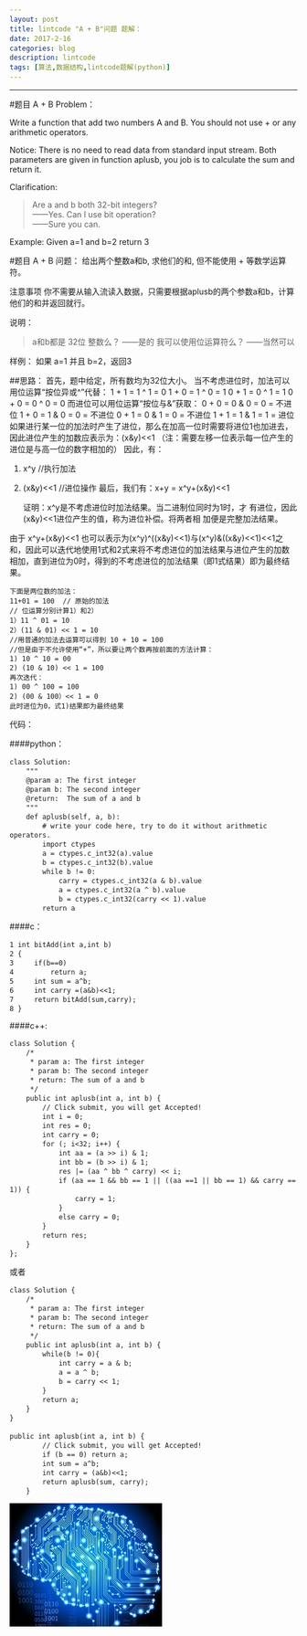 ```yaml
---
layout: post
title: lintcode "A + B"问题 题解：
date: 2017-2-16
categories: blog
description: lintcode
tags: [算法,数据结构,lintcode题解(python)]
---
```

----------
#题目 A + B Problem：

Write a function that add two numbers A and B. You should not use + or any arithmetic operators.

 Notice:
There is no need to read data from standard input stream. Both parameters are given in function aplusb, you job is to calculate the sum and return it.

Clarification:
>Are a and b both 32-bit integers?    
——Yes.
Can I use bit operation?    
——Sure you can.

Example:
Given a=1 and b=2 return 3

#题目 A + B 问题：
给出两个整数a和b, 求他们的和, 但不能使用 + 等数学运算符。

 注意事项
你不需要从输入流读入数据，只需要根据aplusb的两个参数a和b，计算他们的和并返回就行。

说明：
>a和b都是 32位 整数么？
——是的
我可以使用位运算符么？
——当然可以

样例：
如果 a=1 并且 b=2，返回3

##思路：
首先，题中给定，所有数均为32位大小。
当不考虑进位时，加法可以用位运算“按位异或^”代替：
1 + 1 = 1 ^ 1 = 0
1 + 0 = 1 ^ 0 = 1
0 + 1 = 0 ^ 1 = 1
0 + 0 = 0 ^ 0 = 0
而进位可以用位运算“按位与&”获取：
0 + 0 = 0 & 0 = 0 = 不进位
1 + 0 = 1 & 0 = 0 = 不进位
0 + 1 = 0 & 1 = 0 = 不进位
1 + 1 = 1 & 1 = 1 = 进位
如果进行某一位的加法时产生了进位，那么在加高一位时需要将进位1也加进去，因此进位产生的加数应表示为：(x&y)<<1
（注：需要左移一位表示每一位产生的进位是与高一位的数字相加的）
因此，有：
1. x^y //执行加法
2. (x&y)<<1 //进位操作
最后，我们有：x+y = x^y+(x&y)<<1
    
    证明：x^y是不考虑进位时加法结果。当二进制位同时为1时，才    有进位，因此(x&y)<<1进位产生的值，称为进位补偿。将两者相    加便是完整加法结果。

由于 x^y+(x&y)<<1 也可以表示为(x^y)^((x&y)<<1)与(x^y)&((x&y)<<1)<<1之和，因此可以迭代地使用1式和2式来将不考虑进位的加法结果与进位产生的加数相加，直到进位为0时，得到的不考虑进位的加法结果（即1式结果）即为最终结果。
    
    下面是两位数的加法：
    11+01 = 100  // 原始的加法
    // 位运算分别计算1）和2）
    1）11 ^ 01 = 10
    2）(11 & 01) << 1 = 10
    //用普通的加法去运算可以得到 10 + 10 = 100
    //但是由于不允许使用“+”，所以要让两个数再按前面的方法计算：
    1) 10 ^ 10 = 00
    2) (10 & 10) << 1 = 100
    再次迭代：
    1) 00 ^ 100 = 100
    2) (00 & 100）<< 1 = 0
    此时进位为0，式1)结果即为最终结果

代码：

####python：
```
class Solution:
    """
    @param a: The first integer
    @param b: The second integer
    @return:  The sum of a and b
    """
    def aplusb(self, a, b):
        # write your code here, try to do it without arithmetic operators.
        import ctypes
        a = ctypes.c_int32(a).value
        b = ctypes.c_int32(b).value
        while b != 0:
            carry = ctypes.c_int32(a & b).value
            a = ctypes.c_int32(a ^ b).value
            b = ctypes.c_int32(carry << 1).value
        return a
```
####c：
```
1 int bitAdd(int a,int b)
2 {
3     if(b==0)
4         return a;
5     int sum = a^b;
6     int carry =(a&b)<<1;
7     return bitAdd(sum,carry);
8 }
```

####c++:
```
class Solution {
    /*
     * param a: The first integer
     * param b: The second integer
     * return: The sum of a and b
     */
    public int aplusb(int a, int b) {
        // Click submit, you will get Accepted!
        int i = 0;
        int res = 0;
        int carry = 0;
        for (; i<32; i++) {
            int aa = (a >> i) & 1;
            int bb = (b >> i) & 1;
            res |= (aa ^ bb ^ carry) << i;
            if (aa == 1 && bb == 1 || ((aa ==1 || bb == 1) && carry == 1)) {
                carry = 1;
            }
            else carry = 0;
        }
        return res;
    }
};
```
或者
```
class Solution {
    /*
     * param a: The first integer
     * param b: The second integer
     * return: The sum of a and b
     */
    public int aplusb(int a, int b) {
        while(b != 0){
            int carry = a & b;
            a = a ^ b;
            b = carry << 1;
        }
        return a;
    }
}

public int aplusb(int a, int b) {
        // Click submit, you will get Accepted!
        if (b == 0) return a;
        int sum = a^b;
        int carry = (a&b)<<1;
        return aplusb(sum, carry);
    }
```


![](https://raw.githubusercontent.com/AlbertLZG/AlbertLZG.github.io/master/img/blog_logo.png)







